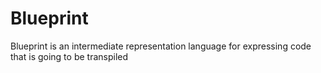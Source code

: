 # Blueprint
Blueprint is an intermediate representation language for expressing code that is going to be transpiled
